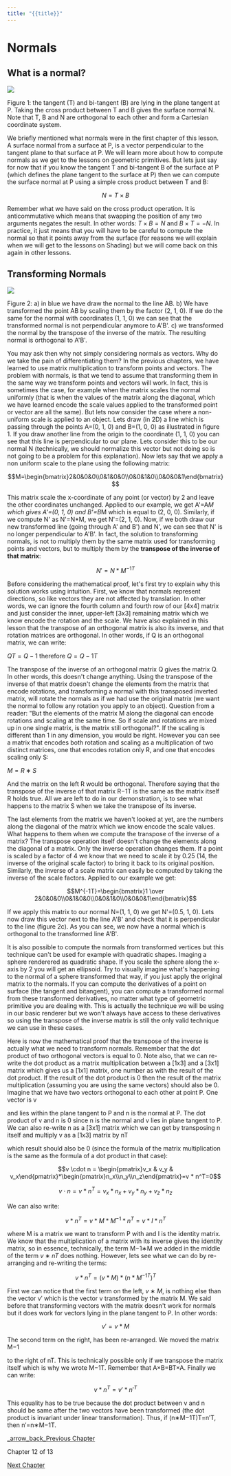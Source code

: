 ```yaml
---
title: "{{title}}"
---
```

# Normals


## What is a normal?

![](https://www.scratchapixel.com/images/upload/geometry/normal.png?)

Figure 1: the tangent (T) and bi-tangent (B) are lying in the plane tangent at P. Taking the cross product between T and B gives the surface normal N. Note that T, B and N are orthogonal to each other and form a Cartesian coordinate system.

We briefly mentioned what normals were in the first chapter of this lesson. A surface normal from a surface at P, is a vector perpendicular to the tangent plane to that surface at P. We will learn more about how to compute normals as we get to the lessons on geometric primitives. But lets just say for now that if you know the tangent T and bi-tangent B of the surface at P (which defines the plane tangent to the surface at P) then we can compute the surface normal at P using a simple cross product between T and B:

$$N = T \times B$$

Remember what we have said on the cross product operation. It is anticommutative which means that swapping the position of any two arguments negates the result. In other words: $T×B=N$ and $B×T=−N$. In practice, it just means that you will have to be careful to compute the normal so that it points away from the surface (for reasons we will explain when we will get to the lessons on Shading) but we will come back on this again in other lessons.

## Transforming Normals

![](https://www.scratchapixel.com/images/upload/geometry/transformnormal1.png?)

Figure 2: a) in blue we have draw the normal to the line AB. b) We have transformed the point AB by scaling them by the factor (2, 1, 0). If we do the same for the normal with coordinates (1, 1, 0) we can see that the transformed normal is not perpendicular anymore to A'B'. c) we transformed the normal by the transpose of the inverse of the matrix. The resulting normal is orthogonal to A'B'.

You may ask then why not simply considering normals as vectors. Why do we take the pain of differentiating them? In the previous chapters, we have learned to use matrix multiplication to transform points and vectors. The problem with normals, is that we tend to assume that transforming them in the same way we transform points and vectors will work. In fact, this is sometimes the case, for example when the matrix scales the normal uniformly (that is when the values of the matrix along the diagonal, which we have learned encode the scale values applied to the transformed point or vector are all the same). But lets now consider the case where a non-uniform scale is applied to an object. Lets draw (in 2D) a line which is passing through the points A=(0, 1, 0) and B=(1, 0, 0) as illustrated in figure 1. If you draw another line from the origin to the coordinate (1, 1, 0) you can see that this line is perpendicular to our plane. Lets consider this to be our normal N (technically, we should normalize this vector but not doing so is not going to be a problem for this explanation). Now lets say that we apply a non uniform scale to the plane using the following matrix:

$$M=\begin{bmatrix}2&0&0&0\\0&1&0&0\\0&0&1&0\\0&0&0&1\end{bmatrix}$$

This matrix scale the x-coordinate of any point (or vector) by 2 and leave the other coordinates unchanged. Applied to our example, we get A'=A*M which gives A'=(0, 1, 0) and B'=B*M which is equal to (2, 0, 0). Similarly, if we compute N' as N'=N*M, we get N'=(2, 1, 0). Now, if we both draw our new transformed line (going through A' and B') and N', we can see that N' is no longer perpendicular to A'B'. In fact, the solution to transforming normals, is not to multiply them by the same matrix used for transforming points and vectors, but to multiply them by the **transpose of the inverse of that matrix**:

$$N'=N*M^{-1T}$$

Before considering the mathematical proof, let's first try to explain why this solution works using intuition. First, we know that normals represent directions, so like vectors they are not affected by translation. In other words, we can ignore the fourth column and fourth row of our [4x4] matrix and just consider the inner, upper-left [3x3] remaining matrix which we know encode the rotation and the scale. We have also explained in this lesson that the transpose of an orthogonal matrix is also its inverse, and that rotation matrices are orthogonal. In other words, if Q is an orthogonal matrix, we can write:

$QT=Q−1$ therefore $Q=Q−1T$

The transpose of the inverse of an orthogonal matrix Q gives the matrix Q. In other words, this doesn't change anything. Using the transpose of the inverse of that matrix doesn't change the elements from the matrix that encode rotations, and transforming a normal with this transposed inverted matrix, will rotate the normals as if we had use the original matrix (we want the normal to follow any rotation you apply to an object). Question from a reader: "But the elements of the matrix M along the diagonal can encode rotations and scaling at the same time. So if scale and rotations are mixed up in one single matrix, is the matrix still orthogonal?". If the scaling is different than 1 in any dimension, you would be right. However you can see a matrix that encodes both rotation and scaling as a multiplication of two distinct matrices, one that encodes rotation only R, and one that encodes scaling only S:

$M=R∗S$

And the matrix on the left R would be orthogonal. Therefore saying that the transpose of the inverse of that matrix R−1T is the same as the matrix itself R holds true. All we are left to do in our demonstration, is to see what happens to the matrix S when we take the transpose of its inverse.

The last elements from the matrix we haven't looked at yet, are the numbers along the diagonal of the matrix which we know encode the scale values. What happens to them when we compute the transpose of the inverse of a matrix? The transpose operation itself doesn't change the elements along the diagonal of a matrix. Only the inverse operation changes them. If a point is scaled by a factor of 4 we know that we need to scale it by 0.25 (14, the inverse of the original scale factor) to bring it back to its original position. Similarly, the inverse of a scale matrix can easily be computed by taking the inverse of the scale factors. Applied to our example we get:

$$M^{-1T}=\begin{bmatrix}1 \over 2&0&0&0\\0&1&0&0\\0&0&1&0\\0&0&0&1\end{bmatrix}$$

If we apply this matrix to our normal N=(1, 1, 0) we get N'=(0.5, 1, 0). Lets now draw this vector next to the line A'B' and check that it is perpendicular to the line (figure 2c). As you can see, we now have a normal which is orthogonal to the transformed line A'B'.

It is also possible to compute the normals from transformed vertices but this technique can't be used for example with quadratic shapes. Imaging a sphere renderered as quadratic shape. If you scale the sphere along the x-axis by 2 you will get an ellipsoid. Try to visually imagine what's happening to the normal of a sphere transformed that way, if you just apply the original matrix to the normals. If you can compute the derivatives of a point on surface (the tangent and bitangent), you can compute a transformed normal from these transformed derivatives, no matter what type of geometric primitive you are dealing with. This is actually the technique we will be using in our basic renderer but we won't always have access to these derivatives so using the transpose of the inverse matrix is still the only valid technique we can use in these cases.

Here is now the mathematical proof that the transpose of the inverse is actually what we need to transform normals. Remember that the dot product of two orthogonal vectors is equal to 0. Note also, that we can re-write the dot product as a matrix multiplication between a [1x3] and a [3x1] matrix which gives us a [1x1] matrix, one number as with the result of the dot product. If the result of the dot product is 0 then the result of the matrix multiplication (assuming you are using the same vectors) should also be 0. Imagine that we have two vectors orthogonal to each other at point P. One vector is v

and lies within the plane tangent to P and n is the normal at P. The dot product of v and n is 0 since n is the normal and v lies in plane tangent to P. We can also re-write n as a [3x1] matrix which we can get by transposing n itself and multiply v as a [1x3] matrix by nT

which result should also be 0 (since the formula of the matrix multiplication is the same as the formula of a dot product in that case):

$$v \cdot n = \begin{pmatrix}v_x & v_y & v_x\end{pmatrix}*\begin{pmatrix}n_x\\n_y\\n_z\end{pmatrix}=v * n^T=0$$

$$v \cdot n = v * n^T = v_x * n_x + v_y * n_y + v_z * n_z$$

We can also write:

$$v * n^T = v * M * M^{-1} * n^T = v * I * n^T$$

where M is a matrix we want to transform P with and I is the identity matrix. We know that the multiplication of a matrix with its inverse gives the identity matrix, so in essence, technically, the term M−1∗M we added in the middle of the term $v∗nT$ does nothing. However, lets see what we can do by re-arranging and re-writing the terms:

$$v * n^T = (v*M) * (n*M^{-1T})^T$$

First we can notice that the first term on the left, $v∗M$, is nothing else than the vector v′ which is the vector v transformed by the matrix M. We said before that transforming vectors with the matrix doesn't work for normals but it does work for vectors lying in the plane tangent to P. In other words:

$$v' = v * M$$

The second term on the right, has been re-arranged. We moved the matrix M−1

to the right of nT. This is technically possible only if we transpose the matrix itself which is why we wrote M−1T. Remember that A×B=BT×A. Finally we can write:

$$v * n^T =v' * n'^T$$

This equality has to be true because the dot product between v and n should be same after the two vectors have been transformed (the dot product is invariant under linear transformation). Thus, if (n∗M−1T)T=n′T, then n′=n∗M−1T.

[_arrow_back_Previous Chapter](https://www.scratchapixel.com/lessons/mathematics-physics-for-computer-graphics/geometry/creating-an-orientation-matrix-or-local-coordinate-system)

Chapter 12 of 13

[Next Chapter](https://www.scratchapixel.com/code.php?id=22&origin=/lessons/mathematics-physics-for-computer-graphics/geometry)